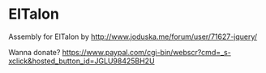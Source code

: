 # ElTalon
Assembly for ElTalon by http://www.joduska.me/forum/user/71627-jquery/

Wanna donate? https://www.paypal.com/cgi-bin/webscr?cmd=_s-xclick&hosted_button_id=JGLU98425BH2U
